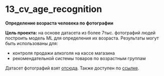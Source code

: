 # 13_cv_age_recognition
**Определение возраста человека по фотографии**

**Цель проекта:** на основе датасета из более 7тыс. фотографий людей построить модель ML для определения их возраста. Результаты могут быть использованы для:
  - контроля продажи алкоголя на кассе магазина
  - рекомендательной системы товаров по возрастным группам

Датасет фотографий взят [отсюда](http://chalearnlap.cvc.uab.es/dataset/26/description/). Также доступен по [ссылке](https://disk.yandex.ru/d/FpS1jc1_aTBCHA).
